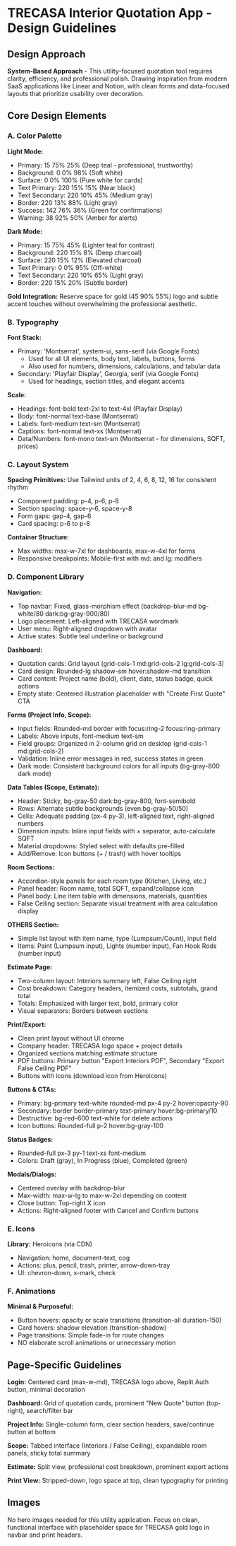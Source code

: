 # TRECASA Interior Quotation App - Design Guidelines

## Design Approach
**System-Based Approach** - This utility-focused quotation tool requires clarity, efficiency, and professional polish. Drawing inspiration from modern SaaS applications like Linear and Notion, with clean forms and data-focused layouts that prioritize usability over decoration.

## Core Design Elements

### A. Color Palette

**Light Mode:**
- Primary: 15 75% 25% (Deep teal - professional, trustworthy)
- Background: 0 0% 98% (Soft white)
- Surface: 0 0% 100% (Pure white for cards)
- Text Primary: 220 15% 15% (Near black)
- Text Secondary: 220 10% 45% (Medium gray)
- Border: 220 13% 88% (Light gray)
- Success: 142 76% 36% (Green for confirmations)
- Warning: 38 92% 50% (Amber for alerts)

**Dark Mode:**
- Primary: 15 75% 45% (Lighter teal for contrast)
- Background: 220 15% 8% (Deep charcoal)
- Surface: 220 15% 12% (Elevated charcoal)
- Text Primary: 0 0% 95% (Off-white)
- Text Secondary: 220 10% 65% (Light gray)
- Border: 220 15% 20% (Subtle border)

**Gold Integration:** Reserve space for gold (45 90% 55%) logo and subtle accent touches without overwhelming the professional aesthetic.

### B. Typography

**Font Stack:**
- Primary: 'Montserrat', system-ui, sans-serif (via Google Fonts)
  - Used for all UI elements, body text, labels, buttons, forms
  - Also used for numbers, dimensions, calculations, and tabular data
- Secondary: 'Playfair Display', Georgia, serif (via Google Fonts)
  - Used for headings, section titles, and elegant accents

**Scale:**
- Headings: font-bold text-2xl to text-4xl (Playfair Display)
- Body: font-normal text-base (Montserrat)
- Labels: font-medium text-sm (Montserrat)
- Captions: font-normal text-xs (Montserrat)
- Data/Numbers: font-mono text-sm (Montserrat - for dimensions, SQFT, prices)

### C. Layout System

**Spacing Primitives:** Use Tailwind units of 2, 4, 6, 8, 12, 16 for consistent rhythm
- Component padding: p-4, p-6, p-8
- Section spacing: space-y-6, space-y-8
- Form gaps: gap-4, gap-6
- Card spacing: p-6 to p-8

**Container Structure:**
- Max widths: max-w-7xl for dashboards, max-w-4xl for forms
- Responsive breakpoints: Mobile-first with md: and lg: modifiers

### D. Component Library

**Navigation:**
- Top navbar: Fixed, glass-morphism effect (backdrop-blur-md bg-white/80 dark:bg-gray-900/80)
- Logo placement: Left-aligned with TRECASA wordmark
- User menu: Right-aligned dropdown with avatar
- Active states: Subtle teal underline or background

**Dashboard:**
- Quotation cards: Grid layout (grid-cols-1 md:grid-cols-2 lg:grid-cols-3)
- Card design: Rounded-lg shadow-sm hover:shadow-md transition
- Card content: Project name (bold), client, date, status badge, quick actions
- Empty state: Centered illustration placeholder with "Create First Quote" CTA

**Forms (Project Info, Scope):**
- Input fields: Rounded-md border with focus:ring-2 focus:ring-primary
- Labels: Above inputs, font-medium text-sm
- Field groups: Organized in 2-column grid on desktop (grid-cols-1 md:grid-cols-2)
- Validation: Inline error messages in red, success states in green
- Dark mode: Consistent background colors for all inputs (bg-gray-800 dark mode)

**Data Tables (Scope, Estimate):**
- Header: Sticky, bg-gray-50 dark:bg-gray-800, font-semibold
- Rows: Alternate subtle backgrounds (even:bg-gray-50/50)
- Cells: Adequate padding (px-4 py-3), left-aligned text, right-aligned numbers
- Dimension inputs: Inline input fields with × separator, auto-calculate SQFT
- Material dropdowns: Styled select with defaults pre-filled
- Add/Remove: Icon buttons (+ / trash) with hover tooltips

**Room Sections:**
- Accordion-style panels for each room type (Kitchen, Living, etc.)
- Panel header: Room name, total SQFT, expand/collapse icon
- Panel body: Line item table with dimensions, materials, quantities
- False Ceiling section: Separate visual treatment with area calculation display

**OTHERS Section:**
- Simple list layout with item name, type (Lumpsum/Count), input field
- Items: Paint (Lumpsum input), Lights (number input), Fan Hook Rods (number input)

**Estimate Page:**
- Two-column layout: Interiors summary left, False Ceiling right
- Cost breakdown: Category headers, itemized costs, subtotals, grand total
- Totals: Emphasized with larger text, bold, primary color
- Visual separators: Borders between sections

**Print/Export:**
- Clean print layout without UI chrome
- Company header: TRECASA logo space + project details
- Organized sections matching estimate structure
- PDF buttons: Primary button "Export Interiors PDF", Secondary "Export False Ceiling PDF"
- Buttons with icons (download icon from Heroicons)

**Buttons & CTAs:**
- Primary: bg-primary text-white rounded-md px-4 py-2 hover:opacity-90
- Secondary: border border-primary text-primary hover:bg-primary/10
- Destructive: bg-red-600 text-white for delete actions
- Icon buttons: Rounded-full p-2 hover:bg-gray-100

**Status Badges:**
- Rounded-full px-3 py-1 text-xs font-medium
- Colors: Draft (gray), In Progress (blue), Completed (green)

**Modals/Dialogs:**
- Centered overlay with backdrop-blur
- Max-width: max-w-lg to max-w-2xl depending on content
- Close button: Top-right X icon
- Actions: Right-aligned footer with Cancel and Confirm buttons

### E. Icons
**Library:** Heroicons (via CDN)
- Navigation: home, document-text, cog
- Actions: plus, pencil, trash, printer, arrow-down-tray
- UI: chevron-down, x-mark, check

### F. Animations
**Minimal & Purposeful:**
- Button hovers: opacity or scale transitions (transition-all duration-150)
- Card hovers: shadow elevation (transition-shadow)
- Page transitions: Simple fade-in for route changes
- NO elaborate scroll animations or unnecessary motion

## Page-Specific Guidelines

**Login:** Centered card (max-w-md), TRECASA logo above, Replit Auth button, minimal decoration

**Dashboard:** Grid of quotation cards, prominent "New Quote" button (top-right), search/filter bar

**Project Info:** Single-column form, clear section headers, save/continue button at bottom

**Scope:** Tabbed interface (Interiors / False Ceiling), expandable room panels, sticky total summary

**Estimate:** Split view, professional cost breakdown, prominent export actions

**Print View:** Stripped-down, logo space at top, clean typography for printing

## Images
No hero images needed for this utility application. Focus on clean, functional interface with placeholder space for TRECASA gold logo in navbar and print headers.
